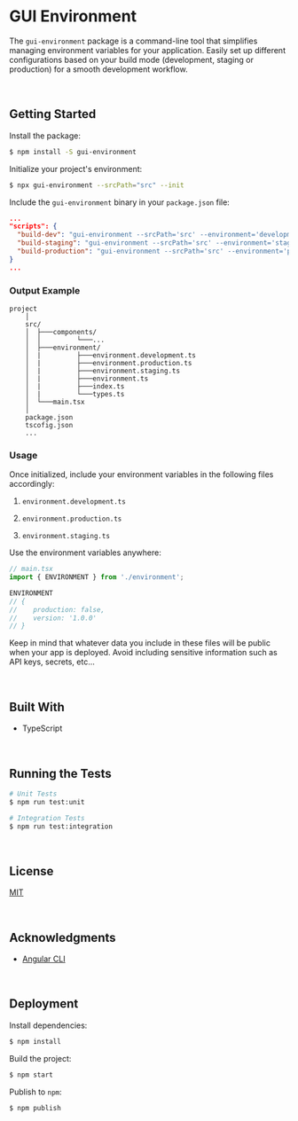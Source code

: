 # GUI Environment

The `gui-environment` package is a command-line tool that simplifies managing environment variables for your application. Easily set up different configurations based on your build mode (development, staging or production) for a smooth development workflow.

</br>

## Getting Started

Install the package:
```bash
$ npm install -S gui-environment
```

Initialize your project's environment:
```bash
$ npx gui-environment --srcPath="src" --init
```

Include the `gui-environment` binary in your `package.json` file:
```json
...
"scripts": {
  "build-dev": "gui-environment --srcPath='src' --environment='development' && tsc && ...",
  "build-staging": "gui-environment --srcPath='src' --environment='staging' && tsc && ...",,
  "build-production": "gui-environment --srcPath='src' --environment='production' && tsc && ...",
}
...
```




### Output Example

```
project
    │
    src/
    │  ├───components/
    │  │         └───...
    │  ├───environment/
    │  |         ├───environment.development.ts
    │  |         ├───environment.production.ts
    │  |         ├───environment.staging.ts
    │  |         ├───environment.ts
    │  |         ├───index.ts
    │  |         └───types.ts
    │  └───main.tsx
    │
    package.json
    tscofig.json
    ...
```

### Usage

Once initialized, include your environment variables in the following files accordingly:

1. `environment.development.ts`

2. `environment.production.ts`

3. `environment.staging.ts`

Use the environment variables anywhere:

```typescript
// main.tsx
import { ENVIRONMENT } from './environment';

ENVIRONMENT
// {
//    production: false,
//    version: '1.0.0'
// }
```
Keep in mind that whatever data you include in these files will be public when your app is deployed. Avoid including sensitive information such as API keys, secrets, etc...


<br/>

## Built With

- TypeScript





<br/>

## Running the Tests
```bash
# Unit Tests
$ npm run test:unit

# Integration Tests
$ npm run test:integration
```



<br/>

## License

[MIT](https://choosealicense.com/licenses/mit/)





<br/>

## Acknowledgments

- [Angular CLI](https://angular.dev/)





<br/>

## Deployment

Install dependencies:
```bash
$ npm install
```

Build the project:
```bash
$ npm start
```

Publish to `npm`:
```bash
$ npm publish
```